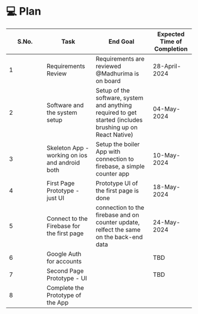 # 💻 Plan

<table><thead><tr><th width="86" data-type="number">S.No.</th><th>Task</th><th>End Goal</th><th>Expected Time of Completion</th></tr></thead><tbody><tr><td>1</td><td>Requirements Review</td><td>Requirements are reviewed<br>@Madhurima is on board</td><td>28-April-2024</td></tr><tr><td>2</td><td>Software and the system setup</td><td>Setup of the software, system and anything required to get started (includes brushing up on React Native)</td><td>04-May-2024</td></tr><tr><td>3</td><td>Skeleton App - working on ios and android both</td><td>Setup the boiler App with connection to firebase, a simple counter app</td><td>10-May-2024</td></tr><tr><td>4</td><td>First Page Prototype - just UI</td><td>Prototype UI of the first page is done</td><td>18-May-2024</td></tr><tr><td>5</td><td>Connect to the Firebase for the first page</td><td>connection to the firebase and on counter update, relfect the same on the back-end data</td><td>24-May-2024</td></tr><tr><td>6</td><td>Google Auth for accounts</td><td></td><td>TBD</td></tr><tr><td>7</td><td>Second Page Prototype - UI</td><td></td><td>TBD</td></tr><tr><td>8</td><td>Complete the Prototype of the App</td><td></td><td></td></tr></tbody></table>
